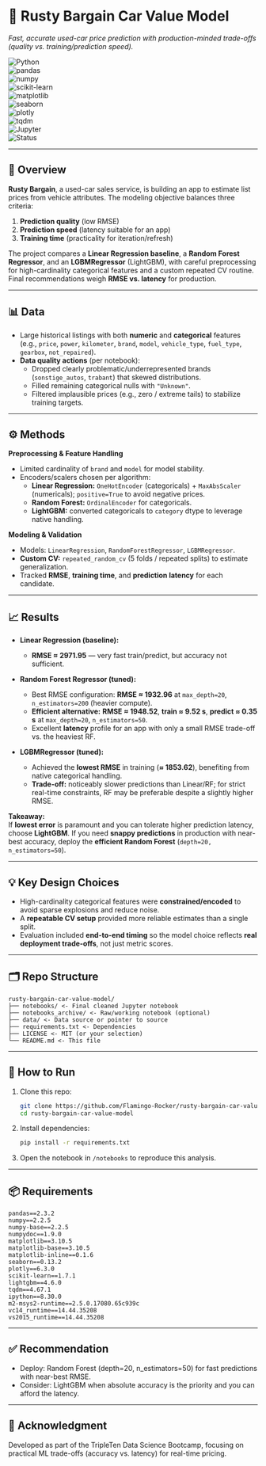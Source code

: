 # 🚗 Rusty Bargain Car Value Model  
*Fast, accurate used-car price prediction with production-minded trade-offs (quality vs. training/prediction speed).*

![Python](https://img.shields.io/badge/Python-3.10-blue?logo=python)  
![pandas](https://img.shields.io/badge/pandas-EDA-green?logo=pandas)  
![numpy](https://img.shields.io/badge/numpy-Numerical-blue?logo=numpy)  
![scikit-learn](https://img.shields.io/badge/scikit--learn-ML-orange?logo=scikit-learn)  
![matplotlib](https://img.shields.io/badge/matplotlib-Visualization-orange?logo=matplotlib)  
![seaborn](https://img.shields.io/badge/seaborn-EDA-blue?logo=python)  
![plotly](https://img.shields.io/badge/plotly-InteractiveViz-blue?logo=plotly)  
![tqdm](https://img.shields.io/badge/tqdm-ProgressBars-yellow)  
![Jupyter](https://img.shields.io/badge/Jupyter-Notebook-orange?logo=jupyter)  
![Status](https://img.shields.io/badge/Status-Completed-brightgreen)

---

## 📌 Overview
**Rusty Bargain**, a used-car sales service, is building an app to estimate list prices from vehicle attributes. The modeling objective balances three criteria:

1. **Prediction quality** (low RMSE)  
2. **Prediction speed** (latency suitable for an app)  
3. **Training time** (practicality for iteration/refresh)

The project compares a **Linear Regression baseline**, a **Random Forest Regressor**, and an **LGBMRegressor** (LightGBM), with careful preprocessing for high-cardinality categorical features and a custom repeated CV routine. Final recommendations weigh **RMSE vs. latency** for production.

---

## 📊 Data
- Large historical listings with both **numeric** and **categorical** features (e.g., `price`, `power`, `kilometer`, `brand`, `model`, `vehicle_type`, `fuel_type`, `gearbox`, `not_repaired`).
- **Data quality actions** (per notebook):
  - Dropped clearly problematic/underrepresented brands (`sonstige_autos`, `trabant`) that skewed distributions.
  - Filled remaining categorical nulls with `"Unknown"`.
  - Filtered implausible prices (e.g., zero / extreme tails) to stabilize training targets.

---

## ⚙️ Methods
**Preprocessing & Feature Handling**
- Limited cardinality of `brand` and `model` for model stability.
- Encoders/scalers chosen per algorithm:
  - **Linear Regression:** `OneHotEncoder` (categoricals) + `MaxAbsScaler` (numericals); `positive=True` to avoid negative prices.
  - **Random Forest:** `OrdinalEncoder` for categoricals.
  - **LightGBM:** converted categoricals to `category` dtype to leverage native handling.

**Modeling & Validation**
- Models: `LinearRegression`, `RandomForestRegressor`, `LGBMRegressor`.
- **Custom CV:** `repeated_random_cv` (5 folds / repeated splits) to estimate generalization.
- Tracked **RMSE**, **training time**, and **prediction latency** for each candidate.

---

## 📈 Results
- **Linear Regression (baseline):**  
  - **RMSE ≈ 2971.95** — very fast train/predict, but accuracy not sufficient.

- **Random Forest Regressor (tuned):**  
  - Best RMSE configuration: **RMSE ≈ 1932.96** at `max_depth=20`, `n_estimators=200` (heavier compute).  
  - **Efficient alternative:** **RMSE ≈ 1948.52**, **train ≈ 9.52 s**, **predict ≈ 0.35 s** at `max_depth=20`, `n_estimators=50`.  
  - Excellent **latency** profile for an app with only a small RMSE trade-off vs. the heaviest RF.

- **LGBMRegressor (tuned):**  
  - Achieved the **lowest RMSE** in training (**≈ 1853.62**), benefiting from native categorical handling.  
  - **Trade-off:** noticeably slower predictions than Linear/RF; for strict real-time constraints, RF may be preferable despite a slightly higher RMSE.

**Takeaway:**  
If **lowest error** is paramount and you can tolerate higher prediction latency, choose **LightGBM**. If you need **snappy predictions** in production with near-best accuracy, deploy the **efficient Random Forest** (`depth=20, n_estimators=50`).

---

## 💡 Key Design Choices
- High-cardinality categorical features were **constrained/encoded** to avoid sparse explosions and reduce noise.
- A **repeatable CV setup** provided more reliable estimates than a single split.
- Evaluation included **end-to-end timing** so the model choice reflects **real deployment trade-offs**, not just metric scores.

---

## 🗂 Repo Structure
```
rusty-bargain-car-value-model/
├── notebooks/ <- Final cleaned Jupyter notebook
├── notebooks_archive/ <- Raw/working notebook (optional)
├── data/ <- Data source or pointer to source
├── requirements.txt <- Dependencies
├── LICENSE <- MIT (or your selection)
└── README.md <- This file
```

---

## 🚀 How to Run
1. Clone this repo:
    ```bash
    git clone https://github.com/Flamingo-Rocker/rusty-bargain-car-value-model.git
    cd rusty-bargain-car-value-model
2. Install dependencies:
    ```bash
    pip install -r requirements.txt
3. Open the notebook in `/notebooks` to reproduce this analysis.

---

## 📦 Requirements
```
pandas==2.3.2
numpy==2.2.5
numpy-base==2.2.5            
numpydoc==1.9.0            
matplotlib==3.10.5           
matplotlib-base==3.10.5           
matplotlib-inline==0.1.6
seaborn==0.13.2
plotly==6.3.0      
scikit-learn==1.7.1 
lightgbm==4.6.0
tqdm==4.67.1        
ipython==8.30.0
m2-msys2-runtime==2.5.0.17080.65c939c
vc14_runtime==14.44.35208
vs2015_runtime==14.44.35208
```

---

## ✅ Recommendation
- Deploy: Random Forest (depth=20, n_estimators=50) for fast predictions with near-best RMSE.
- Consider: LightGBM when absolute accuracy is the priority and you can afford the latency.

---

## 🙏 Acknowledgment
Developed as part of the TripleTen Data Science Bootcamp, focusing on practical ML trade-offs (accuracy vs. latency) for real-time pricing.